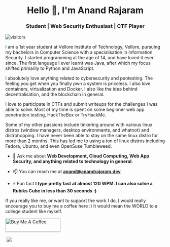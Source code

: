 <h1 align="center">Hello 👋, I'm Anand Rajaram</h1>
<h3 align="center">Student | Web Security Enthusiast | CTF Player</h3>

![visitors](https://visitor-badge.glitch.me/badge?page_id=anandrajaram21.readme&left_color=green&right_color=red)

I am a 1st year student at Vellore Institute of Technology, Vellore, pursuing my bachelors in Computer Science with a specialisation in Information Security. I started programming at the age of 14, and have loved it ever since. The first language I ever learnt was Java, after which my focus shifted primarily to Python and JavaScript.

I absolutely love anything related to cybersecurity and pentesting. The feeling you get when you finally pwn a system is priceless. I also love containers, virtualization and Docker. I also like the idea behind decentralisation, and the blockchain in general.

I love to participate in CTFs and submit writeups for the challenges I was able to solve. Most of my time is spent on some beginner web app penetration testing, HackTheBox or TryHackMe.

Some of my other passions include tinkering around with various linux distros (window managers, desktop environments, and whatnot) and distrohopping. I have never been able to stay on the same linux distro for more than 2 months. This has led me to using a ton of linux distros including Fedora, Ubuntu, and even OpenSuse Tumbleweed.

- 💬 Ask me about **Web Development, Cloud Computing, Web App Security, and anything related to technology in general.**

- 📫 You can reach me at **anand@anandrajaram.dev**

- ⚡ Fun fact **I type pretty fast at almost 120 WPM. I can also solve a Rubiks Cube in less than 30 seconds :)**

If you really like me, or want to support the work I do, I would really encourage you to buy me a coffee here :) It would mean the WORLD to a college student like myself.

<a href="https://www.buymeacoffee.com/anandrajaram21" target="_blank"><img src="https://www.buymeacoffee.com/assets/img/custom_images/orange_img.png" alt="Buy Me A Coffee" style="height: 41px !important;width: 174px !important;box-shadow: 0px 3px 2px 0px rgba(190, 190, 190, 0.5) !important;-webkit-box-shadow: 0px 3px 2px 0px rgba(190, 190, 190, 0.5) !important;" ></a>


<p>&nbsp;<img style="text-align: center;" align="center" src="https://github-readme-stats.vercel.app/api?username=anandrajaram21&show_icons=true&theme=graywhite&count_private=true&include_all_commits=true" /></p>
